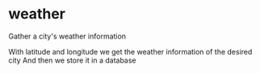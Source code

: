# weather
Gather a city's weather information

With latitude and longitude we get the weather information of the desired city
And then we store it in a database
